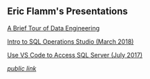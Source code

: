## Eric Flamm's Presentations 

[A Brief Tour of Data Engineering](https://github.com/eflamm/presentations/blob/master/A%20Brief%20Tour%20of%20Data%20Engineering.pdf)

[Intro to SQL Operations Studio (March 2018)](https://github.com/eflamm/presentations/blob/master/Intro%20to%20SQL%20Operations%20Studio.pptx)

[Use VS Code to Access SQL Server (July 2017)](https://github.com/eflamm/presentations/blob/master/Use%20Visual%20Studio%20Code%20to%20Access%20SQL%20Server.pptx)

*[public link](https://eflamm.github.io/presentations/)*

